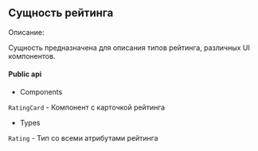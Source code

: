 ## Сущность рейтинга

Описание:

Сущность предназначена для описания типов рейтинга, различных UI компонентов.

#### Public api

- Components

`RatingCard` - Компонент с карточкой рейтинга

- Types

`Rating` - Тип со всеми атрибутами рейтинга